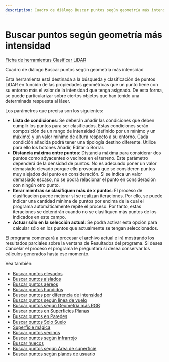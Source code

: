 ```yaml
---
description: Cuadro de diálogo Buscar puntos según geometría más intensidad
---
```


# Buscar puntos según geometría más intensidad

[Ficha de herramientas Clasificar LiDAR](../../fichas-de-herramientas/ficha-de-herramientas-clasificar-lidar.md)

Cuadro de diálogo Buscar puntos según geometría más intensidad

Esta herramienta está destinada a la búsqueda y clasificación de puntos LiDAR en función de las propiedades geométricas que un punto tiene con su entorno más el valor de la intensidad que tenga asignado. De esta forma, se puede particularizar sobre ciertos objetos que han tenido una determinada respuesta al láser.

Los parámetros que precisa son los siguientes:

* **Lista de condiciones**: Se deberán añadir las condiciones que deben cumplir los puntos para ser clasificados. Estas condiciones serán composición de un rango de intensidad \(definido por un mínimo y un máximo\) y un valor mínimo de altura respecto a su entorno. Cada condición añadida podrá tener una tipología destino diferente. Utilice para ello los botones Añadir, Editar o Borrar.
* **Distancia máxima entre puntos**: Distancia máxima para considerar dos puntos como adyacentes o vecinos en el terreno. Este parámetro dependerá de la densidad de puntos. No es adecuado poner un valor demasiado elevado porque ello provocará que se consideren puntos muy alejados del punto en consideración. Si se indica un valor demasiado escaso, no se podrá relacionar el punto en consideración con ningún otro punto.
* **Iterar mientras se clasifiquen más de x puntos**: El proceso de clasificación puede mejorar si se realizan iteraciones. Por ello, se puede indicar una cantidad mínima de puntos por encima de la cual el programa automáticamente repite el proceso. Por tanto, estas iteraciones se detendrán cuando no se clasifiquen más puntos de los indicados en este campo.
* **Actuar sólo en la selección actual**: Se podrá activar esta opción para calcular sólo en los puntos que actualmente se tengan seleccionados.

El programa comenzará a procesar el archivo actual e irá mostrando los resultados parciales sobre la ventana de Resultados del programa. Si desea Cancelar el proceso el programa le preguntará si desea conservar los cálculos generados hasta ese momento.

Vea también:

* [Buscar puntos elevados](buscar-puntos-elevados.md)
* [Buscar puntos aislados](buscar-puntos-aislados.md)
* [Buscar puntos aéreos](buscar-puntos-aereos.md)
* [Buscar puntos hundidos](buscar-puntos-hundidos.md)
* [Buscar puntos por diferencia de intensidad](buscar-puntos-por-diferencia-de-intensidad.md)
* [Buscar puntos según línea de vuelo](buscar-puntos-segun-linea-de-vuelo.md)
* [Buscar puntos según Geometría más RGB](buscar-puntos-segun-geometria-mas-rgb.md)
* [Buscar puntos en Superficies Planas](buscar-puntos-en-superficies-planas.md)
* [Buscar puntos en Paredes](buscar-puntos-en-paredes.md)
* [Buscar puntos Solo Suelo](solo-suelo.md)
* [Superficie mágica](superficie-magica/)
* [Buscar puntos vecinos](buscar-vecinos.md)
* [Buscar puntos según infrarrojo](buscar-puntos-segun-infrarrojo.md)
* [Buscar huecos](buscar-huecos.md)
* [Buscar puntos según Área de superficie](buscar-puntos-segun-area.md)
* [Buscar puntos según planos de usuario](../formas-geometricas/buscar-puntos-sobre-planos.md) 

